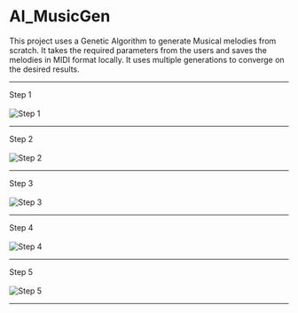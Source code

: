 # AI_MusicGen

This project uses a Genetic Algorithm to generate Musical melodies from scratch. It takes the required parameters from the users and saves the melodies in MIDI format locally. It uses multiple generations to converge on the desired results.
<hr>

Step 1 <br><br>
![Step 1](https://drive.google.com/file/d/1KjsMU7Tv1316HM57-R04upZ0vy52qaHM/view?usp=sharing) 
<hr>

Step 2 <br><br>
![Step 2](https://drive.google.com/file/d/1ewfIu2dLVPN22t5fMTGC9VLuAMK1kPJW/view?usp=sharing)
<hr>

Step 3 <br><br>
![Step 3](https://drive.google.com/file/d/1rTEtxouXAnUdo1Tq65CeNO1GuSJyRSaO/view?usp=sharing)
<hr>

Step 4 <br><br>
![Step 4](https://drive.google.com/file/d/1P_sViTYF2_REOj5IXHtq7bshBz_dm0CD/view?usp=sharing)
<hr>

Step 5 <br><br>
![Step 5](https://drive.google.com/file/d/1NV1OTo-AHjidU-rH43yvLcDxt_t-45LB/view?usp=sharing)
<hr>
